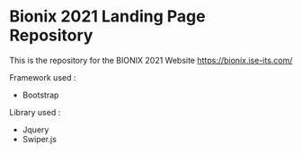# Bionix 2021 Landing Page Repository

This is the repository for the BIONIX 2021 Website
https://bionix.ise-its.com/

Framework used :
- Bootstrap

Library used :
- Jquery
- Swiper.js